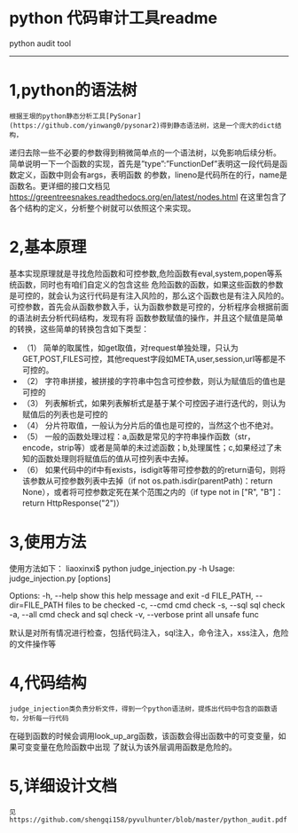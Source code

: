 # python 代码审计工具readme

python audit tool  

---
# 1,python的语法树  
    根据王垠的python静态分析工具[PySonar](https://github.com/yinwang0/pysonar2)得到静态语法树，这是一个庞大的dict结构，
递归去除一些不必要的参数得到稍微简单点的一个语法树，以免影响后续分析。
简单说明一下一个函数的实现，首先是”type”:”FunctionDef”表明这一段代码是函数定义，函数中则会有args，表明函数
的参数，lineno是代码所在的行，name是函数名。更详细的接口文档见
https://greentreesnakes.readthedocs.org/en/latest/nodes.html 在这里包含了各个结构的定义，分析整个树就可以依照这个来实现。
# 2,基本原理

  基本实现原理就是寻找危险函数和可控参数,危险函数有eval,system,popen等系统函数，同时也有咱们自定义的包含这些
危险函数的函数，如果这些函数的参数是可控的，就会认为这行代码是有注入风险的，那么这个函数也是有注入风险的。
  可控参数，首先会从函数参数入手，认为函数参数是可控的，分析程序会根据前面的语法树去分析代码结构，发现有将
函数参数赋值的操作，并且这个赋值是简单的转换，这些简单的转换包含如下类型：
  * （1） 简单的取属性，如get取值，对request单独处理，只认为GET,POST,FILES可控，其他request字段如META,user,session,url等都是不可控的。
  * （2） 字符串拼接，被拼接的字符串中包含可控参数，则认为赋值后的值也是可控的
  * （3） 列表解析式，如果列表解析式是基于某个可控因子进行迭代的，则认为赋值后的列表也是可控的
  * （4） 分片符取值，一般认为分片后的值也是可控的，当然这个也不绝对。
  * （5） 一般的函数处理过程：a,函数是常见的字符串操作函数（str，encode，strip等）或者是简单的未过滤函数；b,处理属性；c,如果经过了未知的函数处理则将赋值后的值从可控列表中去掉。
  * （6） 如果代码中的if中有exists，isdigit等带可控参数的的return语句，则将该参数从可控参数列表中去掉（if not os.path.isdir(parentPath)：return None），或者将可控参数定死在某个范围之内的（if type not in ["R", "B"]：return HttpResponse("2")）

# 3,使用方法  
  使用方法如下：
  liaoxinxi$ python judge_injection.py -h
  Usage: judge_injection.py [options]

  Options:
  -h, --help            show this help message and exit
  -d FILE_PATH, --dir=FILE_PATH
  files to be checked
  -c, --cmd             cmd check
  -s, --sql             sql check
  -a, --all             cmd check and sql check
  -v, --verbose         print all unsafe func

默认是对所有情况进行检查，包括代码注入，sql注入，命令注入，xss注入，危险的文件操作等

# 4,代码结构
    judge_injection类负责分析文件，得到一个python语法树，提炼出代码中包含的函数语句，分析每一行代码
在碰到函数的时候会调用look_up_arg函数，该函数会得出函数中的可变变量，如果可变变量在危险函数中出现
了就认为该外层调用函数是危险的。

# 5,详细设计文档
    见https://github.com/shengqi158/pyvulhunter/blob/master/python_audit.pdf



